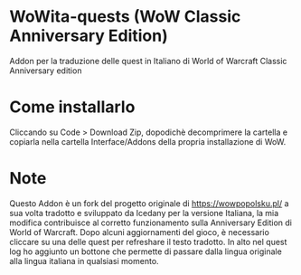 # WoWita-quests (WoW Classic Anniversary Edition)

Addon per la traduzione delle quest in Italiano di World of Warcraft Classic Anniversary edition

# Come installarlo

Cliccando su Code > Download Zip, dopodichè decomprimere la cartella e copiarla nella cartella Interface/Addons della propria installazione di WoW.

# Note

Questo Addon è un fork del progetto originale di https://wowpopolsku.pl/ a sua volta tradotto e sviluppato da Icedany per la versione Italiana, la mia modifica contribuisce al corretto funzionamento sulla Anniversary Edition di World of Warcraft.
Dopo alcuni aggiornamenti del gioco, è necessario cliccare su una delle quest per refreshare il testo tradotto. In alto nel quest log ho aggiunto un bottone che permette di passare dalla lingua originale alla lingua italiana in qualsiasi momento.
